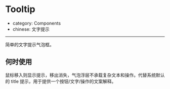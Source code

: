 # Tooltip

- category: Components
- chinese: 文字提示

---

简单的文字提示气泡框。

## 何时使用

鼠标移入则显示提示，移出消失，气泡浮层不承载复杂文本和操作。代替系统默认的 title 提示，用于提供一个按钮/文字/操作的文案解释。

